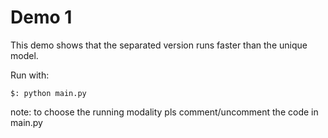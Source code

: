 Demo 1
====
This demo shows that the separated version runs faster than the unique model.


Run with:
```
$: python main.py
```

note: to choose the running modality pls comment/uncomment the code in main.py